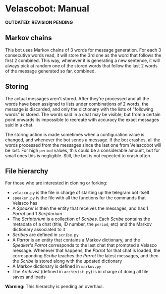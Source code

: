 # Velascobot: Manual

**OUTDATED: REVISION PENDING**

## Markov chains

This bot uses Markov chains of 3 words for message generation. For each 3 consecutive words read, it will store the 3rd one as the word that follows the first 2 combined. This way, whenever it is generating a new sentence, it will always pick at random one of the stored words that follow the last 2 words of the message generated so far, combined.

## Storing

The actual messages aren't stored. After they're processed and all the words have been assigned to lists under combinations of 2 words, the message is discarded, and only the dictionary with the lists of "following words" is stored. The words said in a chat may be visible, but from a certain point onwards its impossible to recreate with accuracy the exact messages said in a chat.

The storing action is made sometimes when a configuration value is changed, and whenever the bot sends a message. If the bot crashes, all the words processed from the messages since the last one from Velascobot will be lost. For high `period` values, this could be a considerable amount, but for small ones this is negligible. Still, the bot is not expected to crash often.

## File hierarchy

For those who are interested in cloning or forking:

- `velasco.py` is the file in charge of starting up the telegram bot itself
- `speaker.py` is the file with all the functions for the commands that Velasco has
- A *Speaker* is then the entity that receives the messages, and has 1 *Parrot* and 1 *Scriptorium*
- The *Scriptorium* is a collection of *Scribes*. Each *Scribe* contains the metadata of a chat (title, ID number, the `period`, etc) and the Markov dictionary associated to it
- *Scribes* are defined in `scribe.py`
- A *Parrot* is an entity that contains a Markov dictionary, and the *Speaker's Parrot* corresponds to the last chat that prompted a Velasco message. Whenever that happens, the *Parrot* for that chat is loaded, the corresponding *Scribe* teaches the *Parrot* the latest messages, and then the *Scribe* is stored along with the updated dictionary
- A Markov dictionary is defined in `markov.py`
- The *Archivist* (defined in `archivist.py`) is in charge of doing all file saves and loads

**Warning:** This hierarchy is pending an overhaul.